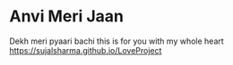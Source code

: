 # Anvi Meri Jaan

Dekh meri pyaari bachi this is for you with my whole heart
https://sujalsharma.github.io/LoveProject
